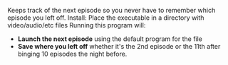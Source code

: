 Keeps track of the next episode so you never have to remember which episode you left off.
Install:
  Place the executable in a directory with video/audio/etc files 
Running this program will:
  - **Launch the next episode** using the default program for the file
  - **Save where you left off** whether it's the 2nd episode or the 11th after binging 10 episodes the night before.
